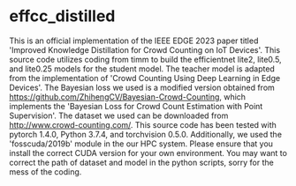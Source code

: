 # effcc_distilled
This is an official implementation of the IEEE EDGE 2023 paper titled 'Improved Knowledge Distillation for Crowd Counting on IoT Devices'.
This source code utilizes coding from timm to build the efficientnet lite2, lite0.5, and lite0.25 models for the student model.
The teacher model is adapted from the implementation of 'Crowd Counting Using Deep Learning in Edge Devices'.
The Bayesian loss we used is a modified version obtained from https://github.com/ZhihengCV/Bayesian-Crowd-Counting, which implements the 'Bayesian Loss for Crowd Count Estimation with Point Supervision'.
The dataset we used can be downloaded from http://www.crowd-counting.com/.
This source code has been tested with pytorch 1.4.0, Python 3.7.4, and torchvision 0.5.0. Additionally, we used the 'fosscuda/2019b' module in the our HPC system. Please ensure that you install the correct CUDA version for your own environment.
You may want to correct the path of dataset and model in the python scripts, sorry for the mess of the coding.
